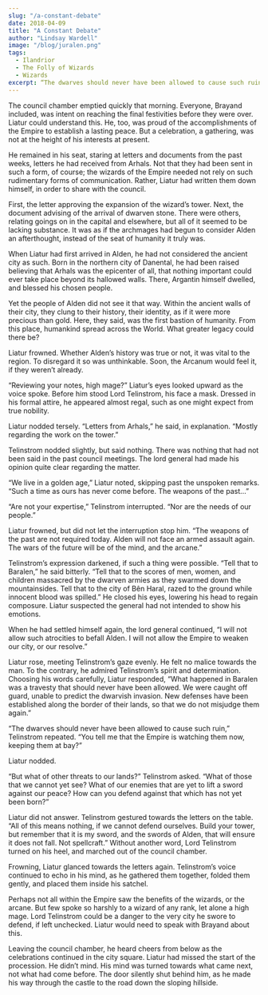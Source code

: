 ```yaml
---
slug: "/a-constant-debate"
date: 2018-04-09
title: "A Constant Debate"
author: "Lindsay Wardell"
image: "/blog/juralen.png"
tags:
  - Ilandrior
  - The Folly of Wizards
  - Wizards
excerpt: “The dwarves should never have been allowed to cause such ruin,” Telinstrom repeated. “You tell me that the Empire is watching them now, keeping them at bay?”
---
```

The council chamber emptied quickly that morning. Everyone, Brayand included, was intent on reaching the final festivities before they were over. Liatur could understand this. He, too, was proud of the accomplishments of the Empire to establish a lasting peace. But a celebration, a gathering, was not at the height of his interests at present.

He remained in his seat, staring at letters and documents from the past weeks, letters he had received from Arhals. Not that they had been sent in such a form, of course; the wizards of the Empire needed not rely on such rudimentary forms of communication. Rather, Liatur had written them down himself, in order to share with the council.

First, the letter approving the expansion of the wizard’s tower. Next, the document advising of the arrival of dwarven stone. There were others, relating goings on in the capital and elsewhere, but all of it seemed to be lacking substance. It was as if the archmages had begun to consider Alden an afterthought, instead of the seat of humanity it truly was.

When Liatur had first arrived in Alden, he had not considered the ancient city as such. Born in the northern city of Danental, he had been raised believing that Arhals was the epicenter of all, that nothing important could ever take place beyond its hallowed walls. There, Argantin himself dwelled, and blessed his chosen people.

Yet the people of Alden did not see it that way. Within the ancient walls of their city, they clung to their history, their identity, as if it were more precious than gold. Here, they said, was the first bastion of humanity. From this place, humankind spread across the World. What greater legacy could there be?

Liatur frowned. Whether Alden’s history was true or not, it was vital to the region. To disregard it so was unthinkable. Soon, the Arcanum would feel it, if they weren’t already.

“Reviewing your notes, high mage?” Liatur’s eyes looked upward as the voice spoke. Before him stood Lord Telinstrom, his face a mask. Dressed in his formal attire, he appeared almost regal, such as one might expect from true nobility.

Liatur nodded tersely. “Letters from Arhals,” he said, in explanation. “Mostly regarding the work on the tower.”

Telinstrom nodded slightly, but said nothing. There was nothing that had not been said in the past council meetings. The lord general had made his opinion quite clear regarding the matter.

“We live in a golden age,” Liatur noted, skipping past the unspoken remarks. “Such a time as ours has never come before. The weapons of the past…”

“Are not your expertise,” Telinstrom interrupted. “Nor are the needs of our people.”

Liatur frowned, but did not let the interruption stop him. “The weapons of the past are not required today. Alden will not face an armed assault again. The wars of the future will be of the mind, and the arcane.”

Telinstrom’s expression darkened, if such a thing were possible. “Tell that to Baralen,” he said bitterly. “Tell that to the scores of men, women, and children massacred by the dwarven armies as they swarmed down the mountainsides. Tell that to the city of Bên Haral, razed to the ground while innocent blood was spilled.” He closed his eyes, lowering his head to regain composure. Liatur suspected the general had not intended to show his emotions.

When he had settled himself again, the lord general continued, “I will not allow such atrocities to befall Alden. I will not allow the Empire to weaken our city, or our resolve.”

Liatur rose, meeting Telinstrom’s gaze evenly. He felt no malice towards the man. To the contrary, he admired Telinstrom’s spirit and determination. Choosing his words carefully, Liatur responded, “What happened in Baralen was a travesty that should never have been allowed. We were caught off guard, unable to predict the dwarvish invasion. New defenses have been established along the border of their lands, so that we do not misjudge them again.”

“The dwarves should never have been allowed to cause such ruin,” Telinstrom repeated. “You tell me that the Empire is watching them now, keeping them at bay?”

Liatur nodded.

“But what of other threats to our lands?” Telinstrom asked. “What of those that we cannot yet see? What of our enemies that are yet to lift a sword against our peace? How can you defend against that which has not yet been born?”

Liatur did not answer. Telinstrom gestured towards the letters on the table. “All of this means nothing, if we cannot defend ourselves. Build your tower, but remember that it is my sword, and the swords of Alden, that will ensure it does not fall. Not spellcraft.” Without another word, Lord Telinstrom turned on his heel, and marched out of the council chamber.

Frowning, Liatur glanced towards the letters again. Telinstrom’s voice continued to echo in his mind, as he gathered them together, folded them gently, and placed them inside his satchel.

Perhaps not all within the Empire saw the benefits of the wizards, or the arcane. But few spoke so harshly to a wizard of any rank, let alone a high mage. Lord Telinstrom could be a danger to the very city he swore to defend, if left unchecked. Liatur would need to speak with Brayand about this.

Leaving the council chamber, he heard cheers from below as the celebrations continued in the city square. Liatur had missed the start of the procession. He didn’t mind. His mind was turned towards what came next, not what had come before. The door silently shut behind him, as he made his way through the castle to the road down the sloping hillside.